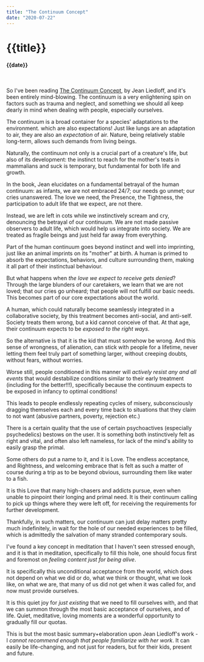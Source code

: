 ```yaml
---
title: "The Continuum Concept"
date: "2020-07-22"
---
```

# {{title}}

#### {{date}}

<br>

So I've been reading [The Continuum Concept](http://continuum-concept.org/book.html), by Jean Liedloff, and it's been entirely mind-blowing. The continuum is a very enlightening spin on factors such as trauma and neglect, and something we should all keep dearly in mind when dealing with people, especially ourselves.

The continuum is a broad container for a species' adaptations to the environment. which are also expectations! Just like lungs are an adaptation to air, they are also an *expectation* of air. Nature, being relatively stable long-term, allows such demands from living beings.

Naturally, the continuum not only is a crucial part of a creature's life, but also of its development: the instinct to reach for the mother's teats in mammalians and suck is temporary, but fundamental for both life and growth.

In the book, Jean elucidates on a fundamental betrayal of the human continuum: as infants, we are not embraced 24/7; our needs go unmet; our cries unanswered. The love we need, the Presence, the Tightness, the participation to adult life that we expect, are not there.

Instead, we are left in cots while we instinctively scream and cry, denouncing the betrayal of our continuum. We are not made passive observers to adult life, which would help us integrate into society. We are treated as fragile beings and just held far away from everything.

Part of the human continuum goes beyond instinct and well into imprinting, just like an animal imprints on its "mother" at birth. A human is primed to absorb the expectations, behaviors, and culture surrounding them, making it all part of their instinctual behaviour.

But what happens when *the love we expect to receive gets denied*? Through the large blunders of our caretakers, we learn that we are not loved; that our cries go unheard; that people will not fulfill our basic needs. This becomes part of our core expectations about the world.

A human, which could naturally become seamlessly integrated in a collaborative society, by this treatment becomes anti-social, and anti-self. Society treats them wrong, but a kid cannot conceive of that. At that age, their continuum expects to be *exposed to the right ways*.

So the alternative is that it is the kid that must somehow be wrong. And this sense of wrongness, of alienation, can stick with people for a lifetime, never letting them feel truly part of something larger, without creeping doubts, without fears, without worries.

Worse still, people conditioned in this manner will *actively resist any and all events* that would destabilize conditions similar to their early treatment (including for the better!!!), specifically because the continuum expects to be exposed in infancy to optimal conditions!

This leads to people endlessly repeating cycles of misery, subconsciously dragging themselves each and every time back to situations that they claim to not want (abusive partners, poverty, rejection etc.)

There is a certain quality that the use of certain psychoactives (especially psychedelics) bestows on the user. It is something both instinctively felt as right and vital, and often also left nameless, for lack of the mind's ability to easily grasp the primal.

Some others do put a name to it, and it is Love. The endless acceptance, and Rightness, and welcoming embrace that is felt as such a matter of course during a trip as to be beyond obvious, surrounding them like water to a fish.

It is this Love that many high-chasers and addicts pursue, even when unable to pinpoint their longing and primal need. It is their continuum calling to pick up things where they were left off, for receiving the requirements for further development.

Thankfully, in such matters, our continuum can just delay matters pretty much indefinitely, in wait for the hole of our needed experiences to be filled, which is admittedly the salvation of many stranded contemporary souls.

I've found a key concept in meditation that I haven't seen stressed enough, and it is that in meditation, specifically to fill this hole, one should focus first and foremost on *feeling content just for being alive*.

It is specifically this unconditional acceptance from the world, which does not depend on what we did or do, what we think or thought, what we look like, on what we are, that many of us did not get when it was called for, and now must provide ourselves.

It is this quiet joy for *just existing* that we need to fill ourselves with, and that we can summon through the most basic acceptance of ourselves, and of life. Quiet, meditative, loving moments are a wonderful opportunity to gradually fill our quotas.

This is but the most basic summary+elaboration upon Jean Liedloff's work - I *cannot recommend enough that people familiarize with her work*. It can easily be life-changing, and not just for readers, but for their kids, present and future.

